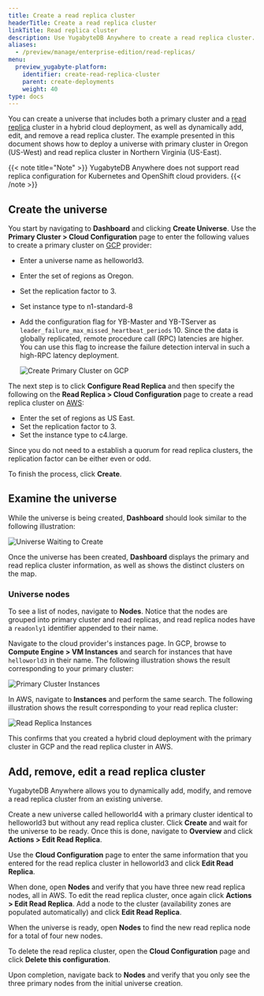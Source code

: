 ```yaml
---
title: Create a read replica cluster
headerTitle: Create a read replica cluster
linkTitle: Read replica cluster
description: Use YugabyteDB Anywhere to create a read replica cluster.
aliases:
  - /preview/manage/enterprise-edition/read-replicas/
menu:
  preview_yugabyte-platform:
    identifier: create-read-replica-cluster
    parent: create-deployments
    weight: 40
type: docs
---
```


You can create a universe that includes both a primary cluster and a [read replica](../../../architecture/docdb-replication/read-replicas/) cluster in a hybrid cloud deployment, as well as dynamically add, edit, and remove a read replica cluster. The example presented in this document shows how to deploy a universe with primary cluster in Oregon (US-West) and read replica cluster in Northern Virginia (US-East).

{{< note title="Note" >}}
YugabyteDB Anywhere does not support read replica configuration for Kubernetes and OpenShift cloud providers.
{{< /note >}}

## Create the universe

You start by navigating to **Dashboard** and clicking **Create Universe**. Use the **Primary Cluster > Cloud Configuration** page to enter the following values to create a primary cluster on [GCP](../../configure-yugabyte-platform/set-up-cloud-provider/gcp/) provider:

- Enter a universe name as helloworld3.
- Enter the set of regions as Oregon.
- Set the replication factor to 3.
- Set instance type to n1-standard-8
- Add the configuration flag for YB-Master and YB-TServer as `leader_failure_max_missed_heartbeat_periods` 10. Since the data is globally replicated, remote procedure call (RPC) latencies are higher. You can use this flag to increase the failure detection interval in such a high-RPC latency deployment.<br>

  ![Create Primary Cluster on GCP](/images/ee/primary-cluster-creation.png)

The next step is to click **Configure Read Replica** and then specify the following on the **Read Replica > Cloud Configuration** page to create a read replica cluster on [AWS](../../configure-yugabyte-platform/set-up-cloud-provider/aws/):

- Enter the set of regions as US East.
- Set the replication factor to 3.
- Set the instance type to c4.large.

Since you do not need to a establish a quorum for read replica clusters, the replication factor can be
either even or odd.

To finish the process, click **Create**.

## Examine the universe

While the universe is being created, **Dashboard** should look similar to the following illustration:

![Universe Waiting to Create](/images/ee/universe-waiting.png)

Once the universe has been created, **Dashboard** displays the primary and read replica cluster information, as well as shows the distinct clusters on the map.

### Universe nodes

To see a list of nodes, navigate to **Nodes**. Notice that the nodes are grouped into primary cluster and read replicas, and read replica nodes have a `readonly1` identifier appended to their name.

Navigate to the cloud provider's instances page. In GCP, browse to **Compute Engine > VM Instances** and search for instances that have `helloworld3` in their name. The following illustration shows the result corresponding to your primary cluster:

![Primary Cluster Instances](/images/ee/gcp-node-list.png)

In AWS, navigate to **Instances** and perform the same search. The following illustration shows the result corresponding to your read replica cluster:

![Read Replica Instances](/images/ee/aws-node-list.png)

This confirms that you created a hybrid cloud deployment with the primary cluster in GCP and the read replica cluster in AWS.

## Add, remove, edit a read replica cluster

YugabyteDB Anywhere allows you to dynamically add, modify, and remove a read replica cluster from an
existing universe.

Create a new universe called helloworld4 with a primary cluster identical to helloworld3 but without any read replica cluster. Click **Create** and wait for the universe to be ready. Once this is done,
navigate to **Overview** and click **Actions > Edit Read Replica**.

Use the **Cloud Configuration** page to enter the same information that you entered for the
read replica cluster in helloworld3 and click **Edit Read Replica**.

When done, open **Nodes** and verify that you have three new read replica nodes, all in AWS.
To edit the read replica cluster, once again click **Actions > Edit Read Replica**. Add a
node to the cluster (availability zones are populated automatically) and click
**Edit Read Replica**.

When the universe is ready, open **Nodes** to find the new read replica node for a
total of four new nodes.

To delete the read replica cluster, open the **Cloud Configuration** page and click **Delete
this configuration**.

Upon completion, navigate back to **Nodes** and verify that you only see the three primary nodes from the initial universe creation.
